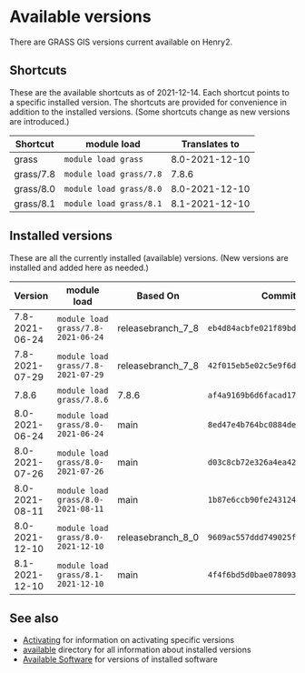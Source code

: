 # Available versions

There are GRASS GIS versions current available on Henry2.

## Shortcuts

These are the available shortcuts as of 2021-12-14. Each shortcut points to a specific installed version.
The shortcuts are provided for convenience in addition to the installed versions.
(Some shortcuts change as new versions are introduced.)

| Shortcut  | module load             | Translates to  |
|-----------|-------------------------|----------------|
| grass     | `module load grass`     | 8.0-2021-12-10 |
| grass/7.8 | `module load grass/7.8` | 7.8.6          |
| grass/8.0 | `module load grass/8.0` | 8.0-2021-12-10 |
| grass/8.1 | `module load grass/8.1` | 8.1-2021-12-10 |

## Installed versions

These are all the currently installed (available) versions. (New versions are installed and added here as needed.)

| Version        | module load                        | Based On          | Commit Hash (ID)                           |
|----------------|------------------------------------|-------------------|--------------------------------------------|
| 7.8-2021-06-24 | `module load grass/7.8-2021-06-24` | releasebranch_7_8 | `eb4d84acbfe021f89bdee2895fd96ab974f8563f` |
| 7.8-2021-07-29 | `module load grass/7.8-2021-07-29` | releasebranch_7_8 | `42f015eb5e02c5e9f6d828dbe15a3120e8ad60d9` |
| 7.8.6          | `module load grass/7.8.6`          | 7.8.6             | `af4a9169b6d6facad17744a3604f2467908d76a7` |
| 8.0-2021-06-24 | `module load grass/8.0-2021-06-24` | main              | `8ed47e4b764bc0884de57b5c5bc68118155f815b` |
| 8.0-2021-07-26 | `module load grass/8.0-2021-07-26` | main              | `d03c8cb72e326a4ea421596b778304f7eafd4bea` |
| 8.0-2021-08-11 | `module load grass/8.0-2021-08-11` | main              | `1b87e6ccb90fe243124cdfd360a4e460801367e4` |
| 8.0-2021-12-10 | `module load grass/8.0-2021-12-10` | releasebranch_8_0 | `9609ac557ddd749025f0445e821f5ab42a2e363b` |
| 8.1-2021-12-10 | `module load grass/8.1-2021-12-10` | main              | `4f4f6bd5d0bae0780939a2ffc8f36c4dde2a7bc4` |

## See also

- [Activating](activating.md) for information on activating specific versions
- [available](../available) directory for all information about installed versions
- [Available Software](software.md) for versions of installed software
